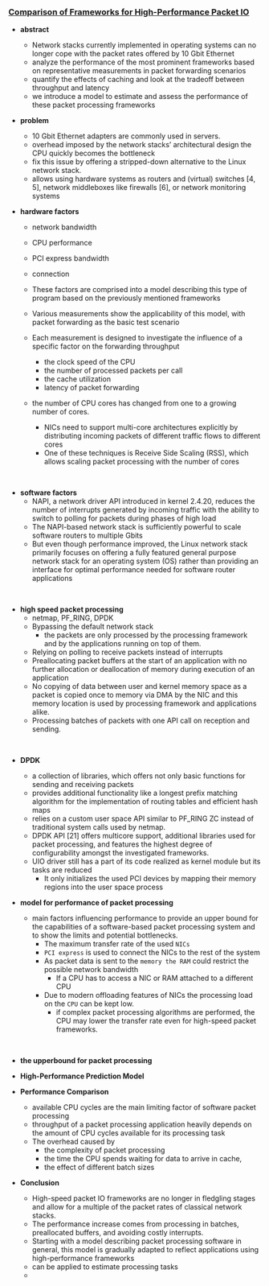 ### [Comparison of Frameworks for High-Performance Packet IO](http://delivery.acm.org/10.1145/2780000/2772729/p29-gallenmuller.pdf?ip=209.147.139.8&id=2772729&acc=ACTIVE%20SERVICE&key=B63ACEF81C6334F5%2EBD7B0059B564CDBA%2E4D4702B0C3E38B35%2E4D4702B0C3E38B35&__acm__=1519433659_aefe18d908154aa35dc3c2ef8adf6626)

- **abstract**
  - Network stacks currently implemented in operating systems can no longer cope with the packet rates offered by 10 Gbit Ethernet
  - analyze the performance of the most prominent frameworks based on representative measurements in packet forwarding scenarios
  - quantify the effects of caching and look at the tradeoff between throughput and latency
  - we introduce a model to estimate and assess the performance of these packet processing frameworks


- **problem**
  - 10 Gbit Ethernet adapters are commonly used in servers.
  - overhead imposed by the network stacks’ architectural design the CPU quickly becomes the bottleneck
  - fix this issue by offering a stripped-down alternative to the Linux network stack.
  - allows using hardware systems as routers and (virtual) switches [4, 5], network middleboxes like firewalls [6], or network monitoring systems

- **hardware factors**
  - network bandwidth
  - CPU performance
  - PCI express bandwidth
  - connection
  - These factors are comprised into a model describing this type of program based on the previously mentioned frameworks
  - Various measurements show the applicability of this model, with packet forwarding as the basic test scenario
  - Each measurement is designed to investigate the influence of a specific factor on the forwarding throughput
    - the clock speed of the CPU
    - the number of processed packets per call
    - the cache utilization
    - latency of packet forwarding

  - the number of CPU cores has changed from one to a growing number of cores.
    - NICs need to support multi-core architectures explicitly by distributing incoming packets of different traffic flows to different cores
    - One of these techniques is Receive Side Scaling (RSS), which allows scaling packet processing with the number of cores

<br>

- **software factors**
  - NAPI, a network driver API introduced in kernel 2.4.20, reduces the number of interrupts generated by incoming traffic with the ability to switch to polling for packets during phases of high load
  - The NAPI-based network stack is sufficiently powerful to scale software routers to multiple Gbits
  - But even though performance improved, the Linux network stack primarily focuses on offering a fully featured general purpose network stack for an operating system (OS) rather than providing an interface for optimal performance needed for software router applications


<br>

- **high speed packet processing**
  - netmap, PF_RING, DPDK
  - Bypassing the default network stack
    - the packets are only processed by the processing framework and by the applications running on top of them.
  - Relying on polling to receive packets instead of interrupts
  - Preallocating packet buffers at the start of an application with no further allocation or deallocation of memory during execution of an application
  - No copying of data between user and kernel memory space as a packet is copied once to memory via DMA by the NIC and this memory location is used by processing framework and applications alike.
  - Processing batches of packets with one API call on reception and sending.


<br>


- **DPDK**
  - a collection of libraries, which offers not only basic functions for sending and receiving packets
  - provides additional functionality like a longest prefix matching algorithm for the implementation of routing tables and efficient hash maps
  - relies on a custom user space API similar to PF_RING ZC instead of traditional system calls used by netmap.
  - DPDK API [21] offers multicore support, additional libraries used for packet processing, and features the highest degree of configurability amongst the investigated frameworks.
  - UIO driver still has a part of its code realized as kernel module but its tasks are reduced
    - It only initializes the used PCI devices by mapping their memory regions into the user space process


- **model for performance of packet processing**
  - main factors influencing performance to provide an upper bound for the capabilities of a software-based packet processing system and to show the limits and potential bottlenecks.
    - The maximum transfer rate of the used `NICs`
    - `PCI express` is used to connect the NICs to the rest of the system
    - As packet data is sent to the `memory the RAM` could restrict the possible network bandwidth
      - If a CPU has to access a NIC or RAM attached to a different CPU
    - Due to modern offloading features of NICs the processing load on the `CPU` can be kept low.
      - if complex packet processing algorithms are performed, the CPU may lower the transfer rate even for high-speed packet
      frameworks.


<br>


- **the upperbound for packet processing**
- **High-Performance Prediction Model**


- **Performance Comparison**
  - available CPU cycles are the main limiting factor of software packet processing
  - throughput of a packet processing application heavily depends on the amount of CPU cycles available for its processing task
  - The overhead caused by
    - the complexity of packet processing
    - the time the CPU spends waiting for data to arrive in cache,
    - the effect of different batch sizes



- **Conclusion**
  - High-speed packet IO frameworks are no longer in fledgling stages and allow for a multiple of the packet rates of classical
network stacks.
  - The performance increase comes from processing in batches, preallocated buffers, and avoiding costly interrupts.
  - Starting with a model describing packet processing software in general, this model is gradually adapted to reflect applications using high-performance frameworks
  - can be applied to estimate processing tasks
  -
